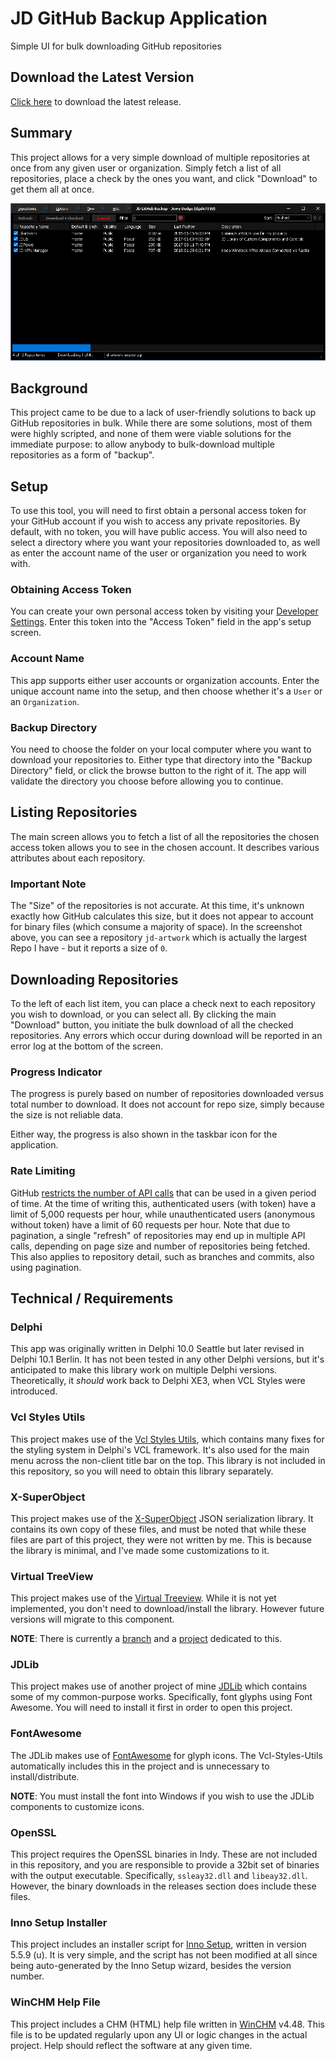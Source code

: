 # JD GitHub Backup Application
Simple UI for bulk downloading GitHub repositories

## Download the Latest Version

[Click here](https://github.com/djjd47130/GitHubBackup/releases) to download the latest release.

## Summary

This project allows for a very simple download of multiple repositories at once from any given user or organization. Simply fetch a list of all repositories, place a check by the ones you want, and click "Download" to get them all at once.

![GitHub backup User Interface](Images/JDGitHubBackupUI.png "JD GitHub backup User Interface")

## Background

This project came to be due to a lack of user-friendly solutions to back up GitHub repositories in bulk. While there are some solutions, most of them were highly scripted, and none of them were viable solutions for the immediate purpose: to allow anybody to bulk-download multiple repositories as a form of "backup". 

## Setup

To use this tool, you will need to first obtain a personal access token for your GitHub account if you wish to access any private repositories. By default, with no token, you will have public access. You will also need to select a directory where you want your repositories downloaded to, as well as enter the account name of the user or organization you need to work with.

### Obtaining Access Token

You can create your own personal access token by visiting your [Developer Settings](https://github.com/settings/tokens). Enter this token into the "Access Token" field in the app's setup screen. 

### Account Name

This app supports either user accounts or organization accounts. Enter the unique account name into the setup, and then choose whether it's a `User` or an `Organization`. 

### Backup Directory

You need to choose the folder on your local computer where you want to download your repositories to. Either type that directory into the "Backup Directory" field, or click the browse button to the right of it. The app will validate the directory you choose before allowing you to continue.

## Listing Repositories

The main screen allows you to fetch a list of all the repositories the chosen access token allows you to see in the chosen account. It describes various attributes about each repository. 

### Important Note

The "Size" of the repositories is not accurate. At this time, it's unknown exactly how GitHub calculates this size, but it does not appear to account for binary files (which consume a majority of space). In the screenshot above, you can see a repository `jd-artwork` which is actually the largest Repo I have - but it reports a size of `0`.

## Downloading Repositories

To the left of each list item, you can place a check next to each repository you wish to download, or you can select all. By clicking the main "Download" button, you initiate the bulk download of all the checked repositories. Any errors which occur during download will be reported in an error log at the bottom of the screen. 

### Progress Indicator

The progress is purely based on number of repositories downloaded versus total number to download. It does not account for repo size, simply because the size is not reliable data. 

Either way, the progress is also shown in the taskbar icon for the application.

### Rate Limiting

GitHub [restricts the number of API calls](https://developer.github.com/v3/#rate-limiting) that can be used in a given period of time. At the time of writing this, authenticated users (with token) have a limit of 5,000 requests per hour, while unauthenticated users (anonymous without token) have a limit of 60 requests per hour. Note that due to pagination, a single "refresh" of repositories may end up in multiple API calls, depending on page size and number of repositories being fetched. This also applies to repository detail, such as branches and commits, also using pagination.

## Technical / Requirements

### Delphi

This app was originally written in Delphi 10.0 Seattle but later revised in Delphi 10.1 Berlin. It has not been tested in any other Delphi versions, but it's anticipated to make this library work on multiple Delphi versions. Theoretically, it *should* work back to Delphi XE3, when VCL Styles were introduced. 

### Vcl Styles Utils

This project makes use of the [Vcl Styles Utils](https://github.com/RRUZ/vcl-styles-utils), which contains many fixes for the styling system in Delphi's VCL framework. It's also used for the main menu across the non-client title bar on the top. This library is not included in this repository, so you will need to obtain this library separately.

### X-SuperObject

This project makes use of the [X-SuperObject](https://github.com/onryldz/x-superobject) JSON serialization library. It contains its own copy of these files, and must be noted that while these files are part of this project, they were not written by me. This is because the library is minimal, and I've made some customizations to it.

### Virtual TreeView

This project makes use of the [Virtual Treeview](https://github.com/Virtual-TreeView/Virtual-TreeView). While it is not yet implemented, you don't need to download/install the library. However future versions will migrate to this component. 

**NOTE**: There is currently a [branch](https://github.com/djjd47130/GitHubBackup/tree/virtual-treeview) and a [project](https://github.com/djjd47130/GitHubBackup/projects/9) dedicated to this.

### JDLib

This project makes use of another project of mine [JDLib](https://github.com/djjd47130/JDLib) which contains some of my common-purpose works. Specifically, font glyphs using Font Awesome. You will need to install it first in order to open this project.

### FontAwesome

The JDLib makes use of [FontAwesome](https://fontawesome.com) for glyph icons. The Vcl-Styles-Utils automatically includes this in the project and is unnecessary to install/distribute.

**NOTE**: You must install the font into Windows if you wish to use the JDLib components to customize icons. 

### OpenSSL

This project requires the OpenSSL binaries in Indy. These are not included in this repository, and you are responsible to provide a 32bit set of binaries with the output executable. Specifically, `ssleay32.dll` and `libeay32.dll`. However, the binary downloads in the releases section does include these files. 

### Inno Setup Installer

This project includes an installer script for [Inno Setup](http://www.jrsoftware.org/isinfo.php), written in version 5.5.9 (u). It is very simple, and the script has not been modified at all since being auto-generated by the Inno Setup wizard, besides the version number.

### WinCHM Help File

This project includes a CHM (HTML) help file written in [WinCHM](http://www.softany.com/winchm/) v4.48. This file is to be updated regularly upon any UI or logic changes in the actual project. Help should reflect the software at any given time. 
